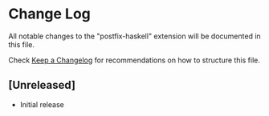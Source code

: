 # Change Log

All notable changes to the "postfix-haskell" extension will be documented in this file.

Check [Keep a Changelog](http://keepachangelog.com/) for recommendations on how to structure this file.

## [Unreleased]

- Initial release